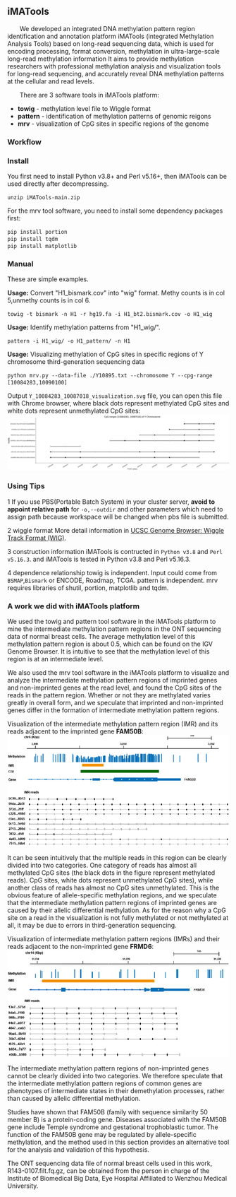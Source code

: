
## iMATools
&emsp;&emsp;We developed an integrated DNA methylation pattern region identification and annotation platform iMATools (integrated Methylation Analysis Tools) based on long-read sequencing data, which is used for encoding processing, format conversion, methylation in ultra-large-scale long-read methylation information It aims to provide methylation researchers with professional methylation analysis and visualization tools for long-read sequencing, and accurately reveal DNA methylation patterns at the cellular and read levels.

&emsp;&emsp;There are 3 software tools in iMATools platform:
* **towig** - methylation level file to Wiggle format
* **pattern** - identification of methylation patterns  of genomic reigons
* **mrv** - visualization of CpG sites in specific regions of the genome

### Workflow

### Install
You first need to install Python v3.8+ and Perl v5.16+, then iMATools can be used directly after decompressing. 
```
unzip iMATools-main.zip
```

For the mrv tool software, you need to install some dependency packages first:
```
pip install portion
pip install tqdm
pip install matplotlib
```

### Manual

These are simple examples.

__Usage:__ Convert "H1_bismark.cov" into "wig" format. Methy counts is in col 5,unmethy counts is in col 6.
```shell
towig -t bismark -n H1 -r hg19.fa -i H1_bt2.bismark.cov -o H1_wig
```
__Usage:__ Identify methylation patterns from "H1_wig/".
```shell
pattern -i H1_wig/ -o H1_pattern/ -n H1
```
__Usage:__ Visualizing methylation of CpG sites in specific regions of Y chromosome third-generation sequencing data
```shell
python mrv.py --data-file ./Y10895.txt --chromosome Y --cpg-range [10084283,10090100]
```
Output `Y_10084283_10087018_visualization.svg` file, you can open this file with Chrome browser, where black dots represent methylated CpG sites and white dots represent unmethylated CpG sites:
![ CpG ranges [10084283,10087018] of Y chromosome ](https://github.com/JohnGuoy/iMATools/blob/main/test_data/Y_10084283_10087018_visualization.jpg)

### Using Tips

1 If you use PBS(Portable Batch System) in your cluster server, **avoid to appoint relative path** for `-o,--outdir` and other parameters which need to assign path because workspace will be changed when pbs file is submitted. 

2 wiggle format
More detail information in [UCSC Genome Browser: Wiggle Track Format (WIG)](http://genome.ucsc.edu/goldenPath/help/wiggle.html).

3 construction information
iMATools is contructed in `Python v3.8` and `Perl v5.16.3`. 
and iMATools is tested in Python v3.8 and Perl v5.16.3. 

4 dependence relationship
towig is independent. Input could come from `BSMAP`,`Bismark` or ENCODE, Roadmap, TCGA.
pattern is independent. 
mrv requires libraries of shutil, portion, matplotlib and tqdm. 

### A work we did with iMATools platform
We used the towig and pattern tool software in the iMATools platform to mine the intermediate methylation pattern regions in the ONT sequencing data of normal breast cells. The average methylation level of this methylation pattern region is about 0.5, which can be found on the IGV Genome Browser. It is intuitive to see that the methylation level of this region is at an intermediate level.

We also used the mrv tool software in the iMATools platform to visualize and analyze the intermediate methylation pattern regions of imprinted genes and non-imprinted genes at the read level, and found the CpG sites of the reads in the pattern region. Whether or not they are methylated varies greatly in overall form, and we speculate that imprinted and non-imprinted genes differ in the formation of intermediate methylation pattern regions.

Visualization of the intermediate methylation pattern region (IMR) and its reads adjacent to the imprinted gene **FAM50B**:
![FAM50B](https://github.com/JohnGuoy/iMATools/blob/main/test_data/FAM50B.png)

It can be seen intuitively that the multiple reads in this region can be clearly divided into two categories. One category of reads has almost all methylated CpG sites (the black dots in the figure represent methylated reads). CpG sites, white dots represent unmethylated CpG sites), while another class of reads has almost no CpG sites unmethylated. This is the obvious feature of allele-specific methylation regions, and we speculate that the intermediate methylation pattern regions of imprinted genes are caused by their allelic differential methylation. As for the reason why a CpG site on a read in the visualization is not fully methylated or not methylated at all, it may be due to errors in third-generation sequencing.

Visualization of intermediate methylation pattern regions (IMRs) and their reads adjacent to the non-imprinted gene **FRMD6**:
![FRMD6](https://github.com/JohnGuoy/iMATools/blob/main/test_data/FRMD6.png)

The intermediate methylation pattern regions of non-imprinted genes cannot be clearly divided into two categories. We therefore speculate that the intermediate methylation pattern regions of common genes are phenotypes of intermediate states in their demethylation processes, rather than caused by allelic differential methylation.

Studies have shown that FAM50B (family with sequence similarity 50 member B) is a protein-coding gene. Diseases associated with the FAM50B gene include Temple syndrome and gestational trophoblastic tumor. The function of the FAM50B gene may be regulated by allele-specific methylation, and the method used in this section provides an alternative tool for the analysis and validation of this hypothesis.

The ONT sequencing data file of normal breast cells used in this work, R143-0107.filt.fq.gz, can be obtained from the person in charge of the Institute of Biomedical Big Data, Eye Hospital Affiliated to Wenzhou Medical University.
